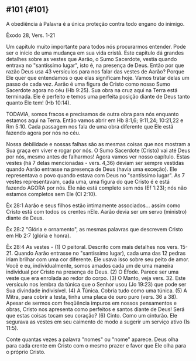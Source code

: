 ## #101 {#101}

A obediência à Palavra é a única proteção contra todo engano do inimigo.

Êxodo 28, Vers. 1-21

Um capítulo muito importante para todos nós procurarmos entender. Pode ser o início de uma mudança em sua vida cristã. Este capítulo dá grandes detalhes sobre as vestes que Aarão, o Sumo Sacerdote, vestia quando entrava no &quot;santíssimo lugar&quot;, isto é, na presença de Deus. Então por que razão Deus usa 43 versículos para nos falar das vestes de Aarão? Porque Ele quer que entendamos o que elas significam hoje. Vamos tratar delas um passo de cada vez. Aarão é uma figura de Cristo como nosso Sumo Sacerdote agora no céu (Hb 9:25). Sua obra na cruz aqui na Terra está terminada. Ele é perfeito e temos uma perfeita posição diante de Deus tanto quanto Ele tem! (Hb 10:14).

TODAVIA, somos fracos e precisamos de outra obra para nós enquanto estamos aqui na Terra. Então vamos abrir em Hb 8:1,6; 9:11,24; 10:21,22 e Rm 5:10\. Cada passagem nos fala de uma obra diferente que Ele está fazendo agora por nós no céu.

Nossa debilidade e nossas falhas são as mesmas coisas que nos mostram a Sua graça em viver e rogar por nós. O Sumo Sacerdote (Cristo) vai até Deus por nós, mesmo antes de falharmos! Agora vamos ver nosso capítulo. Estas vestes (há 7 delas mencionadas - vers. 4,36) deviam ser sempre vestidas quando Aarão entrasse na presença de Deus (havia uma exceção). Ele representava o povo quando estava com Deus no &quot;santíssimo lugar&quot;. As 7 vestes representavam, cada uma, uma figura do que Cristo é e está fazendo AGORA por nós. Ele não está completo sem nós (Ef 1:23); nós não estamos completos sem Ele (Cl 2:10).

Êx 28:1 Aarão e seus filhos estão intimamente associados... assim como Cristo está com todos os crentes nEle. Aarão devia ser um servo (ministro) diante de Deus.

Êx 28:2 &quot;Glória e ornamento&quot;, as mesmas palavras que descrevem Cristo em Hb 2:7 (glória e honra).

Êx 28:4 As vestes - (1) O peitoral. Descrito com mais detalhes nos vers. 15-21\. Quando Aarão entrasse no &quot;santíssimo lugar), cada uma das 12 pedras iriam brilhar com uma cor diferente. Ele usava isso sobre seu peito de amor. Você e eu, individualmente, somos amados cada um de uma maneira individual por Cristo na presença de Deus. (2) O Éfode. Parece ser uma veste que era enrolada ao redor do corpo. (3) O Manto, veja vers. 32\. Este versículo nos lembra da túnica que o Senhor usou (Jo 19:23) que pode ser Sua divindade indivisível. (4) A Túnica. Cobria tudo como uma túnica. (5) A Mitra, para cobrir a testa, tinha uma placa de ouro puro (vers. 36 a 38). Apesar de sermos com freqüência impuros em nossos pensamentos e obras, Cristo nos apresenta como perfeitos e santos diante de Deus! Será que estas coisas tocam seu coração? (6) Cinto. Como um cinturão. Ele segurava as vestes em seu caimento de modo a sugerir um serviço ativo (Is 11:5).

Conte quantas vezes a palavra &quot;nomes&quot; ou &quot;nome&quot; aparece. Deus olha para cada crente em Cristo com o mesmo prazer e favor que Ele olha para o próprio Cristo.